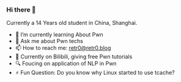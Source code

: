 ### Hi there 👋

Currently a 14 Years old student in China, Shanghai.

- 🌱 I’m currently learning About Pwn
- 💬 Ask me about Pwn techs
- 📫 How to reach me: retr0@retr0.blog
- 📌 Currently on Bilibili, giving free Pwn tutorials
- 🔍 Foucing on application of NLP in Pwn
- ⚡ Fun Question: Do you know why Linux started to use tcache?
